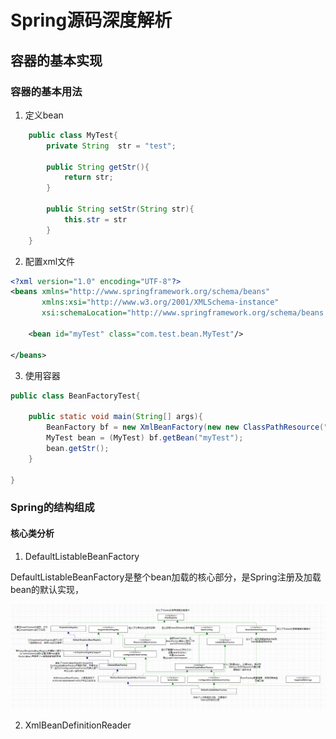 #  Spring源码深度解析

## 容器的基本实现

### 容器的基本用法

1. 定义bean
~~~java
    public class MyTest{
        private String  str = "test";

        public String getStr(){
            return str;
        }

        public String setStr(String str){
            this.str = str
        }
    }
~~~
2. 配置xml文件
~~~xml
<?xml version="1.0" encoding="UTF-8"?>
<beans xmlns="http://www.springframework.org/schema/beans"
       xmlns:xsi="http://www.w3.org/2001/XMLSchema-instance"
       xsi:schemaLocation="http://www.springframework.org/schema/beans http://www.springframework.org/schema/beans/spring-beans.xsd">

    <bean id="myTest" class="com.test.bean.MyTest"/>

</beans>
~~~
3. 使用容器

~~~java
public class BeanFactoryTest{

    public static void main(String[] args){
        BeanFactory bf = new XmlBeanFactory(new new ClassPathResource("beanFactoryTest.xml"));
        MyTest bean = (MyTest) bf.getBean("myTest");
        bean.getStr();
    }

}
~~~


### Spring的结构组成

#### 核心类分析

1. DefaultListableBeanFactory

DefaultListableBeanFactory是整个bean加载的核心部分，是Spring注册及加载bean的默认实现，

![](img/2023-08-27-22-23-30.png)

2. XmlBeanDefinitionReader

